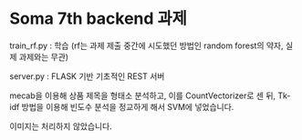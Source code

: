 Soma 7th backend 과제
=====================

train_rf.py : 학습
  (rf는 과제 제출 중간에 시도했던 방법인 random forest의 약자, 실제 과제와는 무관)

server.py : FLASK 기반 기초적인 REST 서버



mecab을 이용해 상품 제목을 형태소 분석하고, 이를 CountVectorizer로 센 뒤,
Tk-idf 방법을 이용해 빈도수 분석을 정교하게 해서 SVM에 넣었습니다.

이미지는 처리하지 않았습니다.

